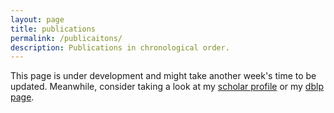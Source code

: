 ```yaml
---
layout: page
title: publications
permalink: /publicaitons/
description: Publications in chronological order.
---
```


This page is under development and might take another week's time to be updated. Meanwhile,  consider taking a look at my <a href="https://scholar.google.com/citations?user=SJs0cZoAAAAJ&hl=en">scholar profile</a> or my <a href="https://dblp.org/pers/hd/i/Iyengar:Sudarshan">dblp page</a>.

